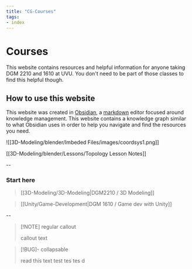 ```yaml
---
title: "CG-Courses"
tags:
- index
---
```


# Courses
This website contains resources and helpful information for anyone taking DGM 2210 and 1610 at UVU. You don't need to be part of those classes to find this helpful though.

## How to use this website
This website was created in [Obsidian](https://obsidian.md/), a [markdown](https://www.markdownguide.org/) editor focused around knowledge management. This website contains a knowledge graph similar to what Obsidian uses in order to help you navigate and find the resources you need.

![[3D-Modeling/blender/Imbeded Files/images/coordsys1.png]]

[[3D-Modeling/blender/Lessons/Topology Lesson Notes]]





--

### Start here
>[[3D-Modeling/3D-Modeling|DGM2210 / 3D Modeling]]

>[[Unity/Game-Development|DGM 1610 / Game dev with Unity]]



--

>[!NOTE] regular callout
>
>callout text
>

>[!BUG]- collapsable
>
>read this text
>test
>tes
>tes
>d